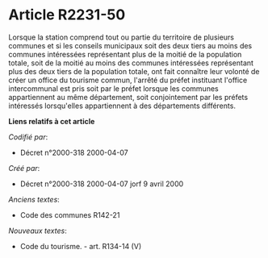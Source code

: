 # Article R2231-50

Lorsque la station comprend tout ou partie du territoire de plusieurs communes et si les conseils municipaux soit des deux
tiers au moins des communes intéressées représentant plus de la moitié de la population totale, soit de la moitié au moins
des communes intéressées représentant plus des deux tiers de la population totale, ont fait connaître leur volonté de créer
un office du tourisme commun, l'arrêté du préfet instituant l'office intercommunal est pris soit par le préfet lorsque les
communes appartiennent au même département, soit conjointement par les préfets intéressés lorsqu'elles appartiennent à des
départements différents.

**Liens relatifs à cet article**

_Codifié par_:

  - Décret n°2000-318 2000-04-07

_Créé par_:

  - Décret n°2000-318 2000-04-07 jorf 9 avril 2000

_Anciens textes_:

  - Code des communes R142-21

_Nouveaux textes_:

  - Code du tourisme. - art. R134-14 (V)
